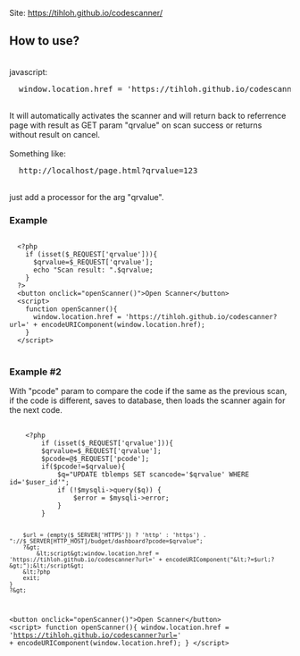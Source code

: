 Site: https://tihloh.github.io/codescanner/

<h2>How to use?</h2><br>
javascript:
<pre>
  window.location.href = 'https://tihloh.github.io/codescanner?url=' + encodeURIComponent(window.location.href);
</pre>
<br>
It will automatically activates the scanner and will return back to referrence page with result as GET param "qrvalue" on scan success or returns without result on cancel.<br><br>
Something like:
<pre>
  http://localhost/page.html?qrvalue=123
</pre>
<br>
just add a processor for the arg "qrvalue".
<br>
<h3>Example</h3>
<pre>
<code>
  &lt;?php	
    if (isset($_REQUEST['qrvalue'])){
      $qrvalue=$_REQUEST['qrvalue'];
      echo "Scan result: ".$qrvalue;
    }
  ?&gt;
  &lt;button onclick="openScanner()"&gt;Open Scanner&lt;/button&gt;
  &lt;script&gt;
    function openScanner(){
      window.location.href = 'https://tihloh.github.io/codescanner?url=' + encodeURIComponent(window.location.href);
    }
  &lt;/script&gt;
</code>
</pre>
<h3>Example #2</h3>
With "pcode" param to compare the code if the same as the previous scan, if the code is different, saves to database, then loads the scanner again for the next code.
<pre>
  <code>
	&lt;?php
    	if (isset($_REQUEST['qrvalue'])){
		$qrvalue=$_REQUEST['qrvalue'];
		$pcode=@$_REQUEST['pcode'];
		if($pcode!=$qrvalue){
			$q="UPDATE tblemps SET scancode='$qrvalue' WHERE id='$user_id'";
			if (!$mysqli-&gt;query($q)) {
				$error = $mysqli-&gt;error;	
			}
		}
		
		$url = (empty($_SERVER['HTTPS']) ? 'http' : 'https') . "://$_SERVER[HTTP_HOST]/budget/dashboard?pcode=$qrvalue";
		?&gt;
			&lt;script&gt;window.location.href = 'https://tihloh.github.io/codescanner?url=' + encodeURIComponent("&lt;?=$url;?&gt;");&lt;/script&gt;
		&lt;?php
		exit;
	}
	?&gt;
  &lt;button onclick="openScanner()"&gt;Open Scanner&lt;/button&gt;
  &lt;script&gt;
    function openScanner(){
      window.location.href = 'https://tihloh.github.io/codescanner?url=' + encodeURIComponent(window.location.href);
    }
  &lt;/script&gt;
  </code>
</pre>
